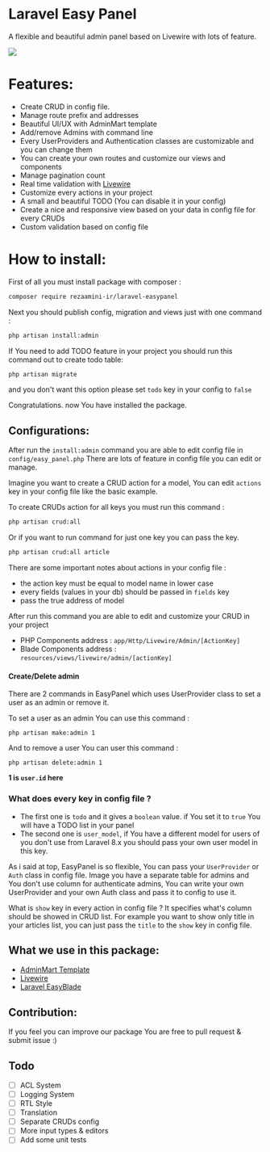 # Laravel Easy Panel
A flexible and beautiful admin panel based on Livewire with lots of feature.

<img src="https://linkpicture.com/q/Screenshot-2020-11-07-201015.png"> 

# Features:

- Create CRUD in config file.
- Manage route prefix and addresses
- Beautiful UI/UX with AdminMart template
- Add/remove Admins with command line
- Every UserProviders and Authentication classes are customizable and you can change them 
- You can create your own routes and customize our views and components
- Manage pagination count
- Real time validation with [Livewire](https://github.com/livewire/livewire)
- Customize every actions in your project
- A small and beautiful TODO (You can disable it in your config)
- Create a nice and responsive view based on your data in config file for every CRUDs
- Custom validation based on config file
 
# How to install:

First of all you must install package with composer :
```bash
composer require rezaamini-ir/laravel-easypanel
```
Next you should publish config, migration and views just with one command :
```bash
php artisan install:admin
``` 

If You need to add TODO feature in your project you should run this command out to create todo table:
```bash
php artisan migrate
```
and you don't want this option please set `todo` key in your config to `false`

Congratulations. now You have installed the package.

## Configurations:

After run the `install:admin` command you are able to edit config file in `config/easy_panel.php`
There are lots of feature in config file you can edit or manage.

Imagine you want to create a CRUD action for a model, You can edit `actions` key in your config file like the basic example.

To create CRUDs action for all keys you must run this command : 
```bash
php artisan crud:all
```
Or if you want to run command for just one key you can pass the key.
```bash
php artisan crud:all article
```

There are some important notes about actions in your config file :
- the action key must be equal to model name in lower case
- every fields (values in your db) should be passed in `fields` key
- pass the true address of model 

After run this command you are able to edit and customize your CRUD in your project
- PHP Components address : `app/Http/Livewire/Admin/[ActionKey]`
- Blade Components address : `resources/views/livewire/admin/[actionKey]`

#### Create/Delete admin

There are 2 commands in EasyPanel which uses UserProvider class to set a user as an admin or remove it.

To set a user as an admin You can use this command :

```
php artisan make:admin 1
```

And to remove a user You can user this command : 

```
php artisan delete:admin 1
```

**1 is `user.id` here**

### What does every key in config file ?

- The first one is `todo` and it gives a `boolean` value. if You set it to `true` You will have a TODO list in your panel
- The second one is `user_model`, if You have a different model for users of you don't use from Laravel 8.x you should pass your own user model in this key.

As i said at top, EasyPanel is so flexible, You can pass your `UserProvider` or `Auth` class in config file. Image you have a separate table for admins and You don't use column for authenticate admins, You can write your own UserProvider and your own Auth class and pass it to config to use it.

What is `show` key in every action in config file ? It specifies what's column should be showed in CRUD list.
For example you want to show only title in your articles list, you can just pass the `title` to the `show` key in config file.

## What we use in this package:
- [AdminMart Template](https://adminmart.com/)
- [Livewire](https://github.com/livewire/livewire)
- [Laravel EasyBlade](https://github.com/rezaamini-ir/laravel-easyblade)

## Contribution: 
If you feel you can improve our package You are free to pull request & submit issue :)

## Todo 
- [ ] ACL System
- [ ] Logging System
- [ ] RTL Style
- [ ] Translation
- [ ] Separate CRUDs config
- [ ] More input types & editors
- [ ] Add some unit tests
